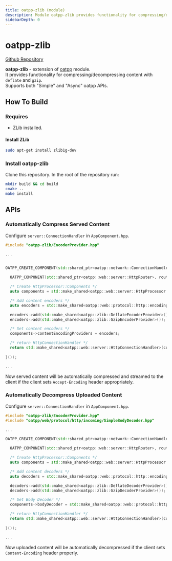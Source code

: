 ```yaml
---
title: oatpp-zlib (module)
description: Module oatpp-zlib provides functionality for compressing/decompressing content with deflate and gzip.
sidebarDepth: 0
---
```


# oatpp-zlib <seo/>

[Github Repository](https://github.com/oatpp/oatpp-zlib)

**oatpp-zlib** - extension of [oatpp](/docs/modules/oatpp/) module.  
It provides functionality for compressing/decompressing content with `deflate` and `gzip`.  
Supports both "Simple" and "Async" oatpp APIs.

## How To Build

### Requires

- ZLib installed.

#### Install ZLib

```bash
sudo apt-get install zlib1g-dev
```

### Install oatpp-zlib

Clone this repository. In the root of the repository run:

```bash
mkdir build && cd build
cmake ..
make install
```

## APIs

### Automatically Compress Served Content

Configure `server::ConnectionHandler` in `AppComponent.hpp`.

```cpp
#include "oatpp-zlib/EncoderProvider.hpp"

...


OATPP_CREATE_COMPONENT(std::shared_ptr<oatpp::network::ConnectionHandler>, serverConnectionHandler)([] {

  OATPP_COMPONENT(std::shared_ptr<oatpp::web::server::HttpRouter>, router); // get Router component

  /* Create HttpProcessor::Components */
  auto components = std::make_shared<oatpp::web::server::HttpProcessor::Components>(router);

  /* Add content encoders */
  auto encoders = std::make_shared<oatpp::web::protocol::http::encoding::ProviderCollection>();

  encoders->add(std::make_shared<oatpp::zlib::DeflateEncoderProvider>());
  encoders->add(std::make_shared<oatpp::zlib::GzipEncoderProvider>());

  /* Set content encoders */
  components->contentEncodingProviders = encoders;

  /* return HttpConnectionHandler */
  return std::make_shared<oatpp::web::server::HttpConnectionHandler>(components);
  
}());

...
```

Now served content will be automatically compressed and streamed to the client if the client sets `Accept-Encoding` header appropriately.

### Automatically Decompress Uploaded Content

Configure `server::ConnectionHandler` in `AppComponent.hpp`.

```cpp
#include "oatpp-zlib/EncoderProvider.hpp"
#include "oatpp/web/protocol/http/incoming/SimpleBodyDecoder.hpp"

...

OATPP_CREATE_COMPONENT(std::shared_ptr<oatpp::network::ConnectionHandler>, serverConnectionHandler)([] {

  OATPP_COMPONENT(std::shared_ptr<oatpp::web::server::HttpRouter>, router); // get Router component

  /* Create HttpProcessor::Components */
  auto components = std::make_shared<oatpp::web::server::HttpProcessor::Components>(router);

  /* Add content decoders */
  auto decoders = std::make_shared<oatpp::web::protocol::http::encoding::ProviderCollection>();

  decoders->add(std::make_shared<oatpp::zlib::DeflateDecoderProvider>());
  decoders->add(std::make_shared<oatpp::zlib::GzipDecoderProvider>());

  /* Set Body Decoder */
  components->bodyDecoder = std::make_shared<oatpp::web::protocol::http::incoming::SimpleBodyDecoder>(decoders);

  /* return HttpConnectionHandler */
  return std::make_shared<oatpp::web::server::HttpConnectionHandler>(components);
  
}());

...
```

Now uploaded content will be automatically decompressed if the client sets `Content-Encoding` header properly.
